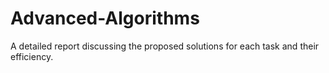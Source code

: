# Advanced-Algorithms
 A  detailed report discussing the proposed solutions for each task and their efficiency.
